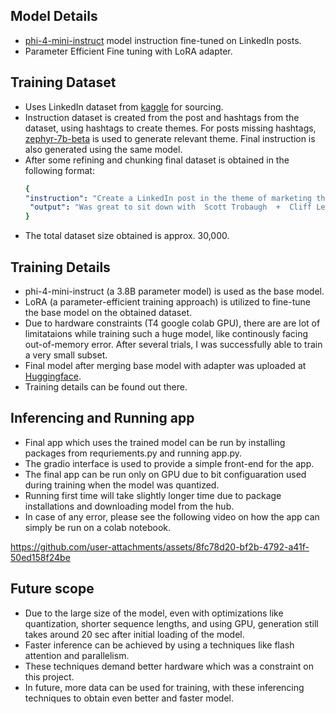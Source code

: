 ## Model Details
* [phi-4-mini-instruct](https://huggingface.co/microsoft/Phi-4-mini-instruct) model instruction fine-tuned on LinkedIn posts.<br>
* Parameter Efficient Fine tuning with LoRA adapter.<br>

## Training Dataset
* Uses LinkedIn dataset from [kaggle](https://www.kaggle.com/datasets/shreyasajal/linkedin-influencers-data) for sourcing.<br>
* Instruction dataset is created from the post and hashtags from the dataset, using hashtags to create themes. For posts missing hashtags, [zephyr-7b-beta](https://huggingface.co/HuggingFaceH4/zephyr-7b-beta) is used to generate relevant theme. Final instruction is also generated using the same model.<br>
* After some refining and chunking final dataset is obtained in the following format:
  ```yaml
  {
  "instruction": "Create a LinkedIn post in the theme of marketing that features a conversation between two individuals discussing a unique and unexpected topic related to marketing. Make it engaging by using a convers",
   "output": "Was great to sit down with  Scott Trobaugh  +  Cliff Lewis  for this chat about Mr. Rogers and  #marketing . So random, I know, but trust me, they're on to something!"
  }
* The total dataset size obtained is approx. 30,000.

## Training Details
* phi-4-mini-instruct (a 3.8B parameter model) is used as the base model.
* LoRA (a parameter-efficient training approach) is utilized to fine-tune the base model on the obtained dataset.
* Due to hardware constraints (T4 google colab GPU), there are are lot of limitataions while training such a huge model, like continously facing out-of-memory error. After several trials, I was successfully able to train a very small subset.
* Final model after merging base model with adapter was uploaded at [Huggingface](https://huggingface.co/SkyR/linkedin-8bit-phi4). 
* Training details can be found out there.

## Inferencing and Running app
* Final app which uses the trained model can be run by installing packages from requriements.py and running app.py.
* The gradio interface is used to provide a simple front-end for the app.
* The final app can be run only on GPU due to bit configuaration used during training when the model was quantized.
* Running first time will take slightly longer time due to package installations and downloading model from the hub.
* In case of any error, please see the following video on how the app can simply be run on a colab notebook.

https://github.com/user-attachments/assets/8fc78d20-bf2b-4792-a41f-50ed158f24be

## Future scope
* Due to the large size of the model, even with optimizations like quantization, shorter sequence lengths, and using GPU, generation still takes around 20 sec after initial loading of the model.
* Faster inference can be achieved by using a techniques like flash attention and parallelism.
* These techniques demand better hardware which was a constraint on this project.
* In future, more data can be used for training, with these inferencing techniques to obtain even better and faster model.

 
  
